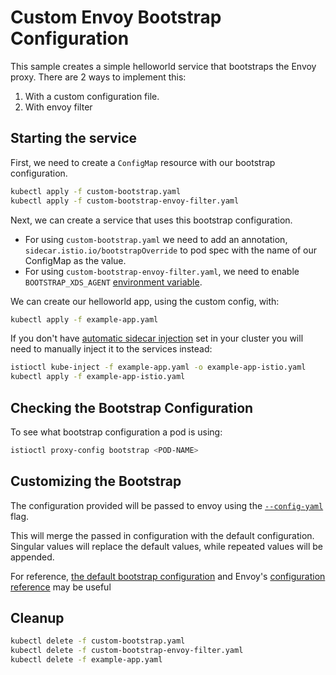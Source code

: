 # Custom Envoy Bootstrap Configuration

This sample creates a simple helloworld service that bootstraps the Envoy proxy. There are 2 ways to implement this:
1. With a custom configuration file. 
2. With envoy filter

## Starting the service

First, we need to create a `ConfigMap` resource with our bootstrap configuration.

```bash
kubectl apply -f custom-bootstrap.yaml
kubectl apply -f custom-bootstrap-envoy-filter.yaml
```

Next, we can create a service that uses this bootstrap configuration.

- For using `custom-bootstrap.yaml` we need to add an annotation, `sidecar.istio.io/bootstrapOverride` to pod spec with the name of our ConfigMap as the value.
- For using `custom-bootstrap-envoy-filter.yaml`, we need to enable `BOOTSTRAP_XDS_AGENT` [environment variable](https://istio.io/latest/docs/reference/commands/pilot-agent/#envvars).

We can create our helloworld app, using the custom config, with:

```bash
kubectl apply -f example-app.yaml
```

If you don't have [automatic sidecar injection](https://istio.io/docs/setup/additional-setup/sidecar-injection/#automatic-sidecar-injection)
set in your cluster you will need to manually inject it to the services instead:

```bash
istioctl kube-inject -f example-app.yaml -o example-app-istio.yaml
kubectl apply -f example-app-istio.yaml
```

## Checking the Bootstrap Configuration

To see what bootstrap configuration a pod is using:

```bash
istioctl proxy-config bootstrap <POD-NAME>
```

## Customizing the Bootstrap

The configuration provided will be passed to envoy using the [`--config-yaml`](https://www.envoyproxy.io/docs/envoy/v1.7.1/operations/cli#cmdoption-config-yaml) flag.

This will merge the passed in configuration with the default configuration. Singular values will replace the default values, while repeated values will be appended.

For reference, [the default bootstrap configuration](../../tools/packaging/common/envoy_bootstrap.json) and Envoy's [configuration reference](https://www.envoyproxy.io/docs/envoy/latest/configuration/configuration#config) may be useful

## Cleanup

```bash
kubectl delete -f custom-bootstrap.yaml
kubectl delete -f custom-bootstrap-envoy-filter.yaml
kubectl delete -f example-app.yaml
```
